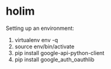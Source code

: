 # holim

Setting up an environment:
1. virtualenv env -q
2. source env/bin/activate
3. pip install google-api-python-client
4. pip install google_auth_oauthlib
